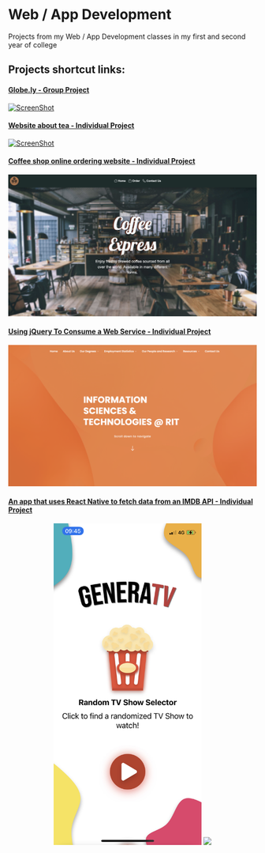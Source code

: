 # Web / App Development
Projects from my Web / App Development classes in my first and second year of college

## Projects shortcut links:

#### <a href="https://github.com/mateujcic/Web-Development/blob/main/Group">Globe.ly - Group Project</a>
<a href="https://github.com/mateujcic/Web-Development/blob/main/Group">![ScreenShot](https://github.com/mateujcic/Web-Development/blob/main/Group/assets/media/home1.png)</a>
#### <a href="https://github.com/mateujcic/Web-Development/blob/main/Individual">Website about tea - Individual Project</a>
<a href="https://github.com/mateujcic/Web-Development/blob/main/Individual">![ScreenShot](https://github.com/mateujcic/Web-Development/blob/main/Individual/assets/media/images/home1.png)</a>
#### <a href="https://github.com/mateujcic/Web-Development/blob/main/Project%201">Coffee shop online ordering website - Individual Project</a>
<a href="https://github.com/mateujcic/Web-Development/blob/main/Project%201">![ScreenShot](https://github.com/mateujcic/Web-Development/blob/main/Project%201/assets/images/home1.png)</a>
#### <a href="https://github.com/mateujcic/Web-Development/blob/main/Project%202">Using jQuery To Consume a Web Service - Individual Project</a>
<a href="https://github.com/mateujcic/Web-Development/blob/main/Project%202">![ScreenShot](https://github.com/mateujcic/Web-Development/blob/main/Project%202/assets/img/home1.png)</a>
#### <a href="https://github.com/mateujcic/Web-Development/blob/main/generatv">An app that uses React Native to fetch data from an IMDB API - Individual Project</a>
<div style="text-align: center;display: block;">
<a href="https://github.com/mateujcic/Web-Development/blob/main/generatv"><img src="https://github.com/mateujcic/Web-Development/blob/main/generatv/Screen%20Images/screen1.jpeg" width="300"></a>
<a href="https://github.com/mateujcic/Web-Development/blob/main/generatv"><img src="https://github.com/mateujcic/Web-Development/blob/main/generatv/Screen%20Images/screen5.PNG" width="300"></a</div>
